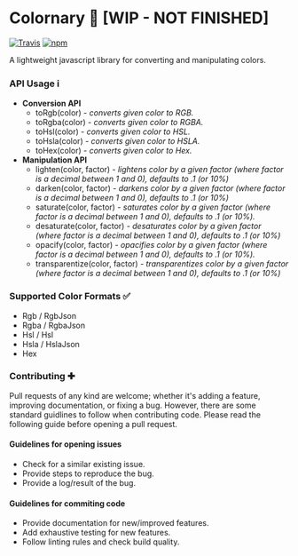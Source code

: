 # Colornary 🎨 [WIP - NOT FINISHED]
[![Travis](https://img.shields.io/travis/Charliekenney23/colornary.svg)](https://travis-ci.org/Charliekenney23/colornary)
[![npm](https://img.shields.io/npm/v/colornary.svg)](https://www.npmjs.com/package/colornary)

A lightweight javascript library for converting and manipulating colors.

### API Usage ℹ️
- **Conversion API**
  - toRgb(color) - *converts given color to RGB.*
  - toRgba(color) - *converts given color to RGBA.*
  - toHsl(color) - *converts given color to HSL.*
  - toHsla(color) - *converts given color to HSLA.*
  - toHex(color) - *converts given color to Hex.*
- **Manipulation API**
  - lighten(color, factor) - *lightens color by a given factor (where factor is a decimal between 1 and 0), defaults to .1 (or 10%)*
  - darken(color, factor) - *darkens color by a given factor (where factor is a decimal between 1 and 0), defaults to .1 (or 10%)*
  - saturate(color, factor) - *saturates color by a given factor (where factor is a decimal between 1 and 0), defaults to .1 (or 10%).*
  - desaturate(color, factor) - *desaturates color by a given factor (where factor is a decimal between 1 and 0), defaults to .1 (or 10%)*
  - opacify(color, factor) - *opacifies color by a given factor (where factor is a decimal between 1 and 0), defaults to .1 (or 10%).*
  - transparentize(color, factor) - *transparentizes color by a given factor (where factor is a decimal between 1 and 0), defaults to .1 (or 10%)*

### Supported Color Formats ✅
- Rgb / RgbJson
- Rgba / RgbaJson 
- Hsl / Hsl
- Hsla / HslaJson
- Hex

### Contributing ✚
Pull requests of any kind are welcome; whether it's adding a feature, improving documentation, or fixing a bug. However, there are some standard guidlines to follow when contributing code. Please read the following guide before opening a pull request.
#### Guidelines for opening issues
- Check for a similar existing issue.
- Provide steps to reproduce the bug.
- Provide a log/result of the bug.
#### Guidelines for commiting code
- Provide documentation for new/improved features.
- Add exhaustive testing for new features.
- Follow linting rules and check build quality.

